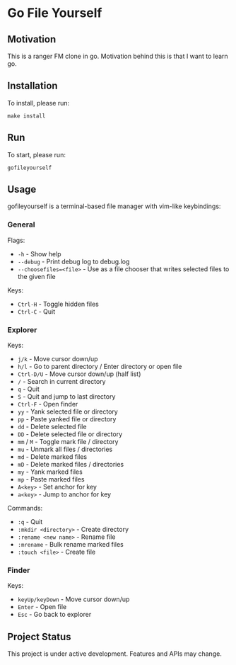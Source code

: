 # Go File Yourself

## Motivation

This is a ranger FM clone in go. Motivation behind this is that I want to learn go.

## Installation

To install, please run:
```
make install
```

## Run

To start, please run:

```
gofileyourself
```

## Usage

gofileyourself is a terminal-based file manager with vim-like keybindings:

### General

Flags:

- `-h` - Show help
- `--debug` - Print debug log to debug.log
- `--choosefiles=<file>` - Use as a file chooser that writes selected files to the given file

Keys:

- `Ctrl-H` - Toggle hidden files
- `Ctrl-C` - Quit

### Explorer

Keys:

- `j/k` - Move cursor down/up
- `h/l` - Go to parent directory / Enter directory or open file
- `Ctrl-D/U` - Move cursor down/up (half list)
- `/` - Search in current directory
- `q` - Quit
- `S` - Quit and jump to last directory
- `Ctrl-F` - Open finder
- `yy` - Yank selected file or directory
- `pp` - Paste yanked file or directory
- `dd` - Delete selected file
- `DD` - Delete selected file or directory
- `mm` / `M` - Toggle mark file / directory
- `mu` - Unmark all files / directories
- `md` - Delete marked files
- `mD` - Delete marked files / directories
- `my` - Yank marked files
- `mp` - Paste marked files
- `A<key>` - Set anchor for key
- `a<key>` - Jump to anchor for key

Commands:

- `:q` - Quit
- `:mkdir <directory>` - Create directory
- `:rename <new name>` - Rename file
- `:mrename` - Bulk rename marked files
- `:touch <file>` - Create file

### Finder

Keys:

- `keyUp/keyDown` - Move cursor down/up
- `Enter` - Open file
- `Esc` - Go back to explorer

## Project Status

This project is under active development. Features and APIs may change.

